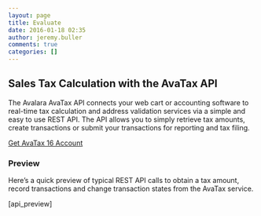 ```yaml
---
layout: page
title: Evaluate
date: 2016-01-18 02:35
author: jeremy.buller
comments: true
categories: []
---
```

<h2>Sales Tax Calculation with the AvaTax API</h2>
The Avalara AvaTax API connects your web cart or accounting software to real-time tax calculation and address validation services via a simple and easy to use REST API. The API allows you to simply retrieve tax amounts, create transactions or submit your transactions for reporting and tax filing.

<a class="button" href="/api-documentation/avatax-16-api/get-api-key">Get AvaTax 16 Account</a>
<h3></h3>
<h3>Preview</h3>
Here’s a quick preview of typical REST API calls to obtain a tax amount, record transactions and change transaction states from the AvaTax service.

[api_preview]
